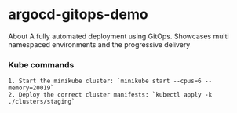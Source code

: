 # argocd-gitops-demo
About A fully automated deployment using GitOps. Showcases multi namespaced environments and the progressive delivery

### Kube commands

```shell
1. Start the minikube cluster: `minikube start --cpus=6 --memory=20019`
2. Deploy the correct cluster manifests: `kubectl apply -k ./clusters/staging`
```

